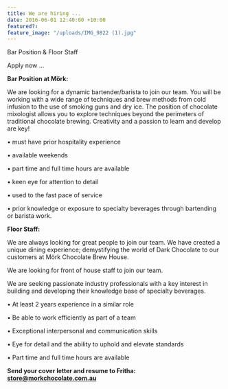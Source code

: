 ```yaml
---
title: We are hiring ...
date: 2016-06-01 12:40:00 +10:00
featured?:
feature_image: "/uploads/IMG_9822 (1).jpg"
---
```


Bar Position & Floor Staff

Apply now ...




**Bar Position at Mörk:**

We are looking for a dynamic bartender/barista to join our team. You will be working with a wide range of techniques and brew methods from cold infusion to the use of smoking guns and dry ice. The position of chocolate mixologist allows you to explore techniques beyond the perimeters of traditional chocolate brewing. Creativity and a passion to learn and develop are key!

•   must have prior hospitality experience

•   available weekends

•   part time and full time hours are available

•   keen eye for attention to detail

•   used to the fast pace of service

•   prior knowledge or exposure to specialty beverages through bartending or barista work.



**Floor Staff:**

We are always looking for great people to join our team. We have created a unique dining experience; demystifying the world of Dark Chocolate to our customers at Mörk Chocolate Brew House.

We are looking for front of house staff to join our team.

We are seeking passionate industry professionals with a key interest in building and developing their knowledge base of specialty beverages.

•   At least 2 years experience in a similar role

•   Be able to work efficiently as part of a team

•   Exceptional interpersonal and communication skills

•   Eye for detail and the ability to uphold and elevate standards

•   Part time and full time hours are available

**Send your cover letter and resume to Fritha: store@morkchocolate.com.au**
